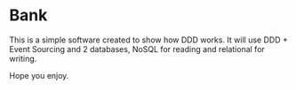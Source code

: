 # Bank

This is a simple software created to show how DDD works.
It will use DDD + Event Sourcing and 2 databases, NoSQL for reading and relational for writing.

Hope you enjoy.
